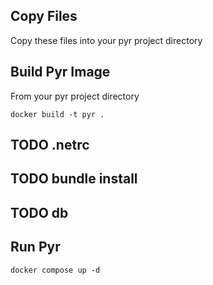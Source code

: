 ## Copy Files
Copy these files into your pyr project directory

## Build Pyr Image
From your pyr project directory
```
docker build -t pyr .
```

## TODO .netrc

## TODO bundle install

## TODO db

## Run Pyr
```
docker compose up -d
```
